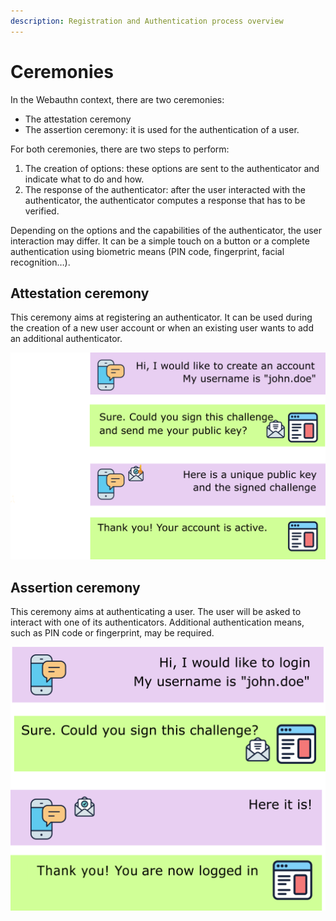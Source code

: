 ```yaml
---
description: Registration and Authentication process overview
---
```


# Ceremonies

In the Webauthn context, there are two ceremonies:

* The attestation ceremony
* The assertion ceremony: it is used for the authentication of a user.

For both ceremonies, there are two steps to perform:

1. The creation of options: these options are sent to the authenticator and indicate what to do and how.
2. The response of the authenticator: after the user interacted with the authenticator, the authenticator computes a response that has to be verified.

Depending on the options and the capabilities of the authenticator, the user interaction may differ. It can be a simple touch on a button or a complete authentication using biometric means (PIN code, fingerprint, facial recognition…).

## Attestation ceremony

This ceremony aims at registering an authenticator. It can be used during the creation of a new user account or when an existing user wants to add an additional authenticator.

![The attestation ceremony](../.gitbook/assets/registration.png)

## Assertion ceremony

This ceremony aims at authenticating a user. The user will be asked to interact with one of its authenticators. Additional authentication means, such as PIN code or fingerprint, may be required.

![The assertion ceremony](../.gitbook/assets/login.png)

